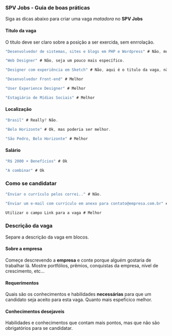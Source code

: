 ### SPV Jobs - Guia de boas práticas

Siga as dicas abaixo para criar uma vaga *matadora* no **SPV Jobs**

#### Titulo da vaga
O titulo deve ser claro sobre a posição a ser exercida, sem enrrolação.

````javascript
"Desenvolvedor de sistemas, sites e blogs em PHP e Wordpress" # Não, muito longo.
````
````javascript
"Web Designer" # Não, seja um pouco mais específico.
````
````javascript
"Designer com experiência em Sketch" # Não, aqui é o titulo da vaga, não os requerimentos necessários.
````
````javascript
"Desenvolvedor Front-end" # Melhor
````
````javascript
"User Experience Designer" # Melhor
````
````javascript
"Estagiário de Mídias Sociais" # Melhor
````


#### Localização
````javascript
"Brasil" # Really? Não.
````
````javascript
"Belo Horizonte" # Ok, mas poderia ser melhor.
````

````javascript
"São Pedro, Belo Horizonte" # Melhor
````

#### Salário
````javascript
"R$ 2000 + Benefícios" # Ok
````
````javascript
"A combinar" # Ok
````

### Como se candidatar
````javascript
"Enviar o currículo pelos correi.." # Não.
````

````javascript
"Enviar um e-mail com currículo em anexo para contato@empresa.com.br" # Ok
````
````javascript
Utilizar o campo Link para a vaga # Melhor
````

### Descrição da vaga
Separe a descrição da vaga em blocos.

#### Sobre a empresa
Começe descrevendo a **empresa** e conte porque alguém gostaria de trabalhar lá. Mostre portfólios, prêmios, conquistas da empresa, nível de crescimento, etc...

#### Requerimentos
Quais são os conhecimentos e habilidades **necessárias** para que um candidato seja aceito para esta vaga. Quanto mais espefícico melhor.

#### Conhecimentos desejaveis
Habilidades e conhecimentos que contam mais pontos, mas que não são obrigatórios para se candidatar.
